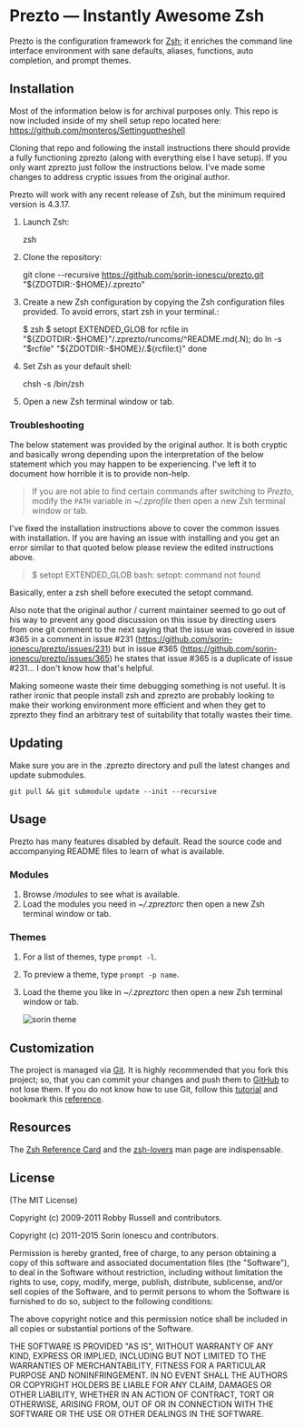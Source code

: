 Prezto — Instantly Awesome Zsh
==============================

Prezto is the configuration framework for [Zsh][1]; it enriches the command line
interface environment with sane defaults, aliases, functions, auto completion,
and prompt themes.

Installation
------------

Most of the information below is for archival purposes only. This repo is now included inside of my shell setup repo located here:
https://github.com/monteros/Settinguptheshell

Cloning that repo and following the install instructions there should provide a fully functioning zprezto (along with everything else I have setup). If you only want zprezto just follow the instructions below. I've made some changes to address cryptic issues from the original author.



Prezto will work with any recent release of Zsh, but the minimum required
version is 4.3.17.

  1. Launch Zsh:

        zsh

  2. Clone the repository:

        git clone --recursive https://github.com/sorin-ionescu/prezto.git "${ZDOTDIR:-$HOME}/.zprezto"

  3. Create a new Zsh configuration by copying the Zsh configuration files
     provided. To avoid errors, start zsh in your terminal.:

        $ zsh
        $ setopt EXTENDED_GLOB
          for rcfile in "${ZDOTDIR:-$HOME}"/.zprezto/runcoms/^README.md(.N); do
            ln -s "$rcfile" "${ZDOTDIR:-$HOME}/.${rcfile:t}"
          done

  4. Set Zsh as your default shell:

        chsh -s /bin/zsh

  5. Open a new Zsh terminal window or tab.

### Troubleshooting

The below statement was provided by the original author. It is both cryptic and basically wrong depending upon the interpretation of the below statement which you may happen to be experiencing. I've left it to document how horrible it is to provide non-help.

> If you are not able to find certain commands after switching to *Prezto*,
> modify the `PATH` variable in *~/.zprofile* then open a new Zsh terminal
> window or tab.

I've fixed the installation instructions above to cover the common issues with installation. If you are having an issue with installing and you get an error similar to that quoted below please review the edited instructions above.
> $ setopt EXTENDED_GLOB
> bash: setopt: command not found

Basically, enter a zsh shell before executed the setopt command.

Also note that the original author / current maintainer seemed to go out of his way to prevent any good discussion on this issue by directing users from one git comment to the next saying that the issue was covered in issue #365 in a comment in issue #231 (https://github.com/sorin-ionescu/prezto/issues/231) but in issue #365 (https://github.com/sorin-ionescu/prezto/issues/365) he states that issue #365 is a duplicate of issue #231... I don't know how that's helpful. 

Making someone waste their time debugging something is not useful. It is rather ironic that people install zsh and zprezto are probably looking to make their working environment more efficient and when they get to zprezto they find an arbitrary test of suitability that totally wastes their time.


Updating
--------

Make sure you are in the .zprezto directory and pull the latest changes and update submodules.

    git pull && git submodule update --init --recursive

Usage
-----

Prezto has many features disabled by default. Read the source code and
accompanying README files to learn of what is available.

### Modules

  1. Browse */modules* to see what is available.
  2. Load the modules you need in *~/.zpreztorc* then open a new Zsh terminal
     window or tab.

### Themes

  1. For a list of themes, type `prompt -l`.
  2. To preview a theme, type `prompt -p name`.
  3. Load the theme you like in *~/.zpreztorc* then open a new Zsh terminal
     window or tab.

     ![sorin theme][2]

Customization
-------------

The project is managed via [Git][3]. It is highly recommended that you fork this
project; so, that you can commit your changes and push them to [GitHub][4] to
not lose them. If you do not know how to use Git, follow this [tutorial][5] and
bookmark this [reference][6].

Resources
---------

The [Zsh Reference Card][7] and the [zsh-lovers][8] man page are indispensable.

License
-------

(The MIT License)

Copyright (c) 2009-2011 Robby Russell and contributors.

Copyright (c) 2011-2015 Sorin Ionescu and contributors.

Permission is hereby granted, free of charge, to any person obtaining a copy of
this software and associated documentation files (the "Software"), to deal in
the Software without restriction, including without limitation the rights to
use, copy, modify, merge, publish, distribute, sublicense, and/or sell copies
of the Software, and to permit persons to whom the Software is furnished to do
so, subject to the following conditions:

The above copyright notice and this permission notice shall be included in all
copies or substantial portions of the Software.

THE SOFTWARE IS PROVIDED "AS IS", WITHOUT WARRANTY OF ANY KIND, EXPRESS OR
IMPLIED, INCLUDING BUT NOT LIMITED TO THE WARRANTIES OF MERCHANTABILITY,
FITNESS FOR A PARTICULAR PURPOSE AND NONINFRINGEMENT. IN NO EVENT SHALL THE
AUTHORS OR COPYRIGHT HOLDERS BE LIABLE FOR ANY CLAIM, DAMAGES OR OTHER
LIABILITY, WHETHER IN AN ACTION OF CONTRACT, TORT OR OTHERWISE, ARISING FROM,
OUT OF OR IN CONNECTION WITH THE SOFTWARE OR THE USE OR OTHER DEALINGS IN THE
SOFTWARE.

[1]: http://www.zsh.org
[2]: http://i.imgur.com/nrGV6pg.png "sorin theme"
[3]: http://git-scm.com
[4]: https://github.com
[5]: http://gitimmersion.com
[6]: http://gitref.org
[7]: http://www.bash2zsh.com/zsh_refcard/refcard.pdf
[8]: http://grml.org/zsh/zsh-lovers.html
